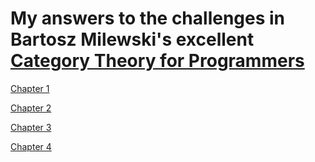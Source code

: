 # My answers to the challenges in Bartosz Milewski's excellent [Category Theory for Programmers](https://bartoszmilewski.com/2014/10/28/category-theory-for-programmers-the-preface/)

[Chapter 1](Chapter1.md)

[Chapter 2](Chapter2.md)

[Chapter 3](Chapter3.md)

[Chapter 4](Chapter4.md)
